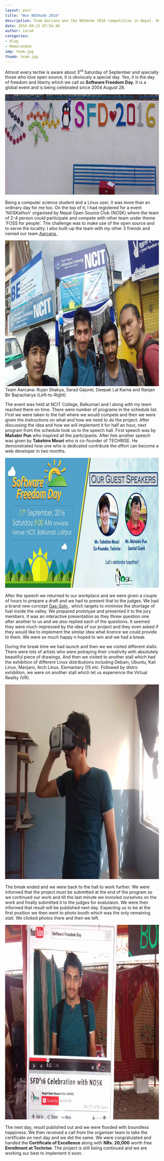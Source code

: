 ```yaml
---
layout: post
title: "Won NOSKode 2016"
description: Team Aarcana won the NOSKode 2016 competition in Nepal. On Software freedom day 2016, Nepal Open Source Klub organised a hackathon competition in Nepal at NCIT College.
date: 2016-09-22 07:54:46
author: sarad
categories:
- blog
- Memorandum
img: team.jpg
thumb: team.jpg
---
```



Almost every techie is aware about 3<sup>rd</sup> Saturday of September and specially those who love open source, it is obviously a special day. Yes, it is the day of freedom and liberty which we call as <b>Software Freedom Day.</b> It is a global event and is being celebrated since 2004 August 28. <!--more-->

<img src="/assets/img/blog/sfd2016.jpg" width="850" height="329" alt="SFD 2016">

Being a computer science student and a Linux user, it was more than an ordinary day for me too. On the top of it, I had registered for a event 'NOSKathon' organised by Nepal Open Source Club (NOSK) where the team of 2-4 person could participate and compete with other team under theme 'FOSS for people'. The challenge was to make use of the open source and to serve the locality. I also built-up the team with my other 3 friends and named our team <a href="https://aarcana.github.io" target="_blank">Aarcana <i class="fa fa-external-link" aria-hidden="true"></i></a>.

<img src="/assets/img/blog/aarcana.jpg" width="850" height="478" alt="Aarcana: for society">
Team Aarcana: Rujan Shakya, Sarad Gajurel, Deepak Lal Karna and Ranjan Bir Bajracharya (Left-to-Right)

The event was held at NCIT College, Balkumari and I along with my team reached there on time. There were number of programs in the schedule list. First we were taken to the hall where we would compete and then we were given the instructions on what and how we need to do the project. After discussing the idea and how we will implement it for half an hour, next program from the schedule took us to the speech hall. First speech was by <b>Mahabir Pun</b> who inspired all the participants. After him another speech was given by <b>Takehiro Mouri</b> who is co-founder of TECHRISE. He demonstrated how one who is dedicated contribute the effort can become a web developer in two months.

<img src="/assets/img/blog/speakers.jpg" width="960" height="426" alt="">

After the speech we returned to our workplace and we were given a couple of hours to prepare a draft and we had to present that to the judges. We had a brand new concept <a href="https://github.com/teamaarcana/Gas-Soln" target="_blank">Gas-Soln <i class="fa fa-external-link" aria-hidden="true"></i></a>. which targets to minimise the shortage of fuel inside the valley. We prepared prototype and presented it to the jury members. It was an interactive presentation as they threw question one after another to us and we also replied each of the questions. It seemed they were much impressed by the idea of our project and they even asked if they would like to implement the similar idea what licence we could provide to them. We were so much happy n hoped to win and we had a break.

During the break time we had launch and then we we visited different stalls. There were lots of artists who were potraying their creativity with absolutely beautiful piece of drawings. And then we visited to another stall which had the exhibition of different Linux distributions including Debain, Ubuntu, Kali Linux, Manjaro, Arch Linux, Elemantary OS etc. Followed by distro exhibition, we were on another stall which let us experience the Virtual Reality (VR).

<img src="/assets/img/blog/vr.jpg" width="850" height="638" alt="Experiencing VR">

The break ended and we were back to the hall to work further. We were informed that the project must be submitted at the end of the program so we continued our work and till the last minute we invovled ourselves on the work and finally submitted it to the judges for evalutaion. We were then informed that result will be published next day. Expecting us to be at the first position we then went to photo booth which was the only remaining stall. We clicked photos there and then we left.

<img src="/assets/img/blog/pbooth.jpg" width="850" height="638" alt="Photo Session">

The next day, result published out and we were flooded with boundless happiness. We then received a call from the organiser team to take the certificate on next day and we did the same. We were congratulated and handed the <b>Certificate of Excellence</b> along with <strong>NRs. 20,000</strong> worth free <strong>Enrollment at Techrise</strong>. The project is still being continued and we are working our best to implement it soon.
